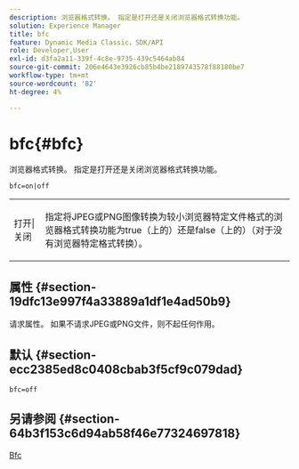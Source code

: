 ```yaml
---
description: 浏览器格式转换。 指定是打开还是关闭浏览器格式转换功能。
solution: Experience Manager
title: bfc
feature: Dynamic Media Classic，SDK/API
role: Developer,User
exl-id: d3fa2a11-339f-4c8e-9735-439c5464ab84
source-git-commit: 206e4643e3926cb85b4be2189743578f88180be7
workflow-type: tm+mt
source-wordcount: '82'
ht-degree: 4%

---
```


# bfc{#bfc}

浏览器格式转换。 指定是打开还是关闭浏览器格式转换功能。

`bfc=on|off`

<table id="simpletable_2D23B1B282CD4216AB5BE7E7430D1B3F"> 
 <tr class="strow"> 
  <td class="stentry"> <p> <span class="codeph"> 打开|关闭  </span> </p> </td> 
  <td class="stentry"> <p>指定将JPEG或PNG图像转换为较小浏览器特定文件格式的浏览器格式转换功能为true（</span>上的<span class="codeph">）还是false（<span class="codeph">上的</span>）（对于没有浏览器特定格式转换）。 </span></p> </td> 
 </tr> 
</table>

## 属性 {#section-19dfc13e997f4a33889a1df1e4ad50b9}

请求属性。 如果不请求JPEG或PNG文件，则不起任何作用。

## 默认 {#section-ecc2385ed8c0408cbab3f5cf9c079dad}

`bfc=off`

## 另请参阅 {#section-64b3f153c6d94ab58f46e77324697818}

[Bfc](../../../../../is-api/image-catalog/image-serving-api-ref/c-image-catalog-reference/c-attributes-reference/r-bfc.md#reference-5217a41d9d7447d6b0624077eb38d3de)
